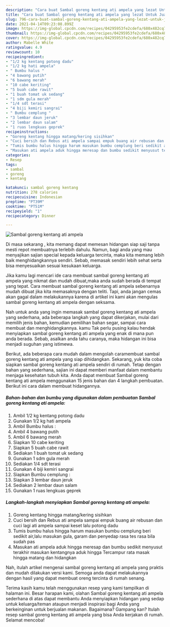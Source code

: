 ```yaml
---
description: "Cara buat Sambal goreng kentang ati ampela yang lezat Untuk Jualan"
title: "Cara buat Sambal goreng kentang ati ampela yang lezat Untuk Jualan"
slug: 796-cara-buat-sambal-goreng-kentang-ati-ampela-yang-lezat-untuk-jualan
date: 2021-04-14T09:23:08.899Z
image: https://img-global.cpcdn.com/recipes/04295953fe2cdefa/680x482cq70/sambal-goreng-kentang-ati-ampela-foto-resep-utama.jpg
thumbnail: https://img-global.cpcdn.com/recipes/04295953fe2cdefa/680x482cq70/sambal-goreng-kentang-ati-ampela-foto-resep-utama.jpg
cover: https://img-global.cpcdn.com/recipes/04295953fe2cdefa/680x482cq70/sambal-goreng-kentang-ati-ampela-foto-resep-utama.jpg
author: Mabelle White
ratingvalue: 4.9
reviewcount: 10
recipeingredient:
- "1/2 kg kentang potong dadu"
- "1/2 kg hati ampela"
- " Bumbu halus "
- "4 bawang putih"
- "6 bawang merah"
- "10 cabe keriting"
- "5 buah cabe rawit"
- "1 buah tomat uk sedang"
- "1 sdm gula merah"
- "1/4 sdt terasi"
- "4 biji kemiri sangrai"
- " Bumbu cemplung "
- "3 lembar daun jeruk"
- "2 lembar daun salam"
- "1 ruas lengkuas geprek"
recipeinstructions:
- "Goreng kentang hingga matang/kering sisihkan"
- "Cuci bersih dan Rebus ati ampela sampai empuk buang air rebusan dan cuci lagi ati ampela sampai keset lalu potong dadu"
- "Tumis bumbu halus hingga harum masukan bumbu cemplung beri sedikit air,lalu masukan gula, garam dan penyedap rasa tes rasa bila sudah pas"
- "Masukan ati ampela aduk hingga meresap dan bumbu sedikit menyusut terakhir masukan kentangnya aduk hingga Tercampur rata masak hingga matang dan hidangkan"
categories:
- Resep
tags:
- sambal
- goreng
- kentang

katakunci: sambal goreng kentang 
nutrition: 278 calories
recipecuisine: Indonesian
preptime: "PT39M"
cooktime: "PT51M"
recipeyield: "1"
recipecategory: Dinner

---
```



![Sambal goreng kentang ati ampela](https://img-global.cpcdn.com/recipes/04295953fe2cdefa/680x482cq70/sambal-goreng-kentang-ati-ampela-foto-resep-utama.jpg)

Di masa  sekarang , kita memang dapat memesan hidangan siap saji tanpa mesti repot membuatnya terlebih dahulu. Namun, bagi anda yang mau menyajikan sajian special kepada keluarga tercinta, maka kita memang lebih baik menghidangkannya sendiri. Sebab, memasak sendiri lebih sehat serta bisa menyesuaikan sesuai kesukaan keluarga.

Jika kamu lagi mencari ide cara membuat sambal goreng kentang ati ampela yang nikmat dan mudah dibuat,maka anda sudah berada di tempat yang tepat. Cara membuat sambal goreng kentang ati ampela  sebenarnya mudah dibuat jika kita memasaknya dengan teliti. Tapi, anda jangan cemas akan gagal dalam melakukannya 
karena di artikel ini kami akan mengulas sambal goreng kentang ati ampela dengan seksama.  



Nah untuk anda yang ingin memasak sambal goreng kentang ati ampela yang sederhana, ada beberapa langkah yang dapat dikerjakan, mulai dari memilih jenis bahan, kemudian pemilihan bahan segar, sampai cara membuat dan menghidangkannya. kamu Tak perlu pusing kalau hendak menyiapkan sambal goreng kentang ati ampela yang enak di mana pun anda berada. Sebab, asalkan anda  tahu caranya, maka hidangan ini bisa menjadi suguhan yang istimewa.

Berikut, ada beberapa cara mudah dalam mengolah caramembuat sambal goreng kentang ati ampela yang siap dihidangkan. Sekarang, yuk kita coba siapkan sambal goreng kentang ati ampela sendiri di rumah. Tetap dengan bahan yang sederhana, sajian ini dapat memberi manfaat dalam membantu menjaga kesehatan tubuh kita. Anda dapat membuat Sambal goreng kentang ati ampela menggunakan 15 jenis bahan dan 4 langkah pembuatan. Berikut ini cara dalam membuat hidangannya.

<!--inarticleads1-->

##### Bahan-bahan dan bumbu yang digunakan dalam pembuatan Sambal goreng kentang ati ampela:

1. Ambil 1/2 kg kentang potong dadu
1. Gunakan 1/2 kg hati ampela
1. Ambil  Bumbu halus :
1. Ambil 4 bawang putih
1. Ambil 6 bawang merah
1. Siapkan 10 cabe keriting
1. Siapkan 5 buah cabe rawit
1. Sediakan 1 buah tomat uk sedang
1. Gunakan 1 sdm gula merah
1. Sediakan 1/4 sdt terasi
1. Gunakan 4 biji kemiri sangrai
1. Siapkan  Bumbu cemplung :
1. Siapkan 3 lembar daun jeruk
1. Sediakan 2 lembar daun salam
1. Gunakan 1 ruas lengkuas geprek




<!--inarticleads2-->

##### Langkah-langkah menyiapkan Sambal goreng kentang ati ampela:

1. Goreng kentang hingga matang/kering sisihkan
1. Cuci bersih dan Rebus ati ampela sampai empuk buang air rebusan dan cuci lagi ati ampela sampai keset lalu potong dadu
1. Tumis bumbu halus hingga harum masukan bumbu cemplung beri sedikit air,lalu masukan gula, garam dan penyedap rasa tes rasa bila sudah pas
1. Masukan ati ampela aduk hingga meresap dan bumbu sedikit menyusut terakhir masukan kentangnya aduk hingga Tercampur rata masak hingga matang dan hidangkan




Nah, itulah artikel mengenai  sambal goreng kentang ati ampela  yang praktis dan mudah dilakukan versi kami. Semoga anda dapat melakukannya dengan hasil yang dapat membuat oreng tercinta di rumah senang. 

Terima kasih kamu telah menggunakan resep yang kami tampilkan di halaman ini. Besar harapan kami, olahan  Sambal goreng kentang ati ampela sederhana di atas dapat membantu Anda menyiapkan hidangan yang sedap untuk keluarga/teman ataupun menjadi inspirasi bagi Anda yang berkeinginan untuk berjualan makanan. Bagaimana? Gampang kan? Itulah resep sambal goreng kentang ati ampela yang bisa Anda kerjakan di rumah. Selamat mencoba!

